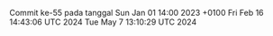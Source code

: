 Commit ke-55 pada tanggal Sun Jan 01 14:00 2023 +0100
Fri Feb 16 14:43:06 UTC 2024
Tue May  7 13:10:29 UTC 2024
